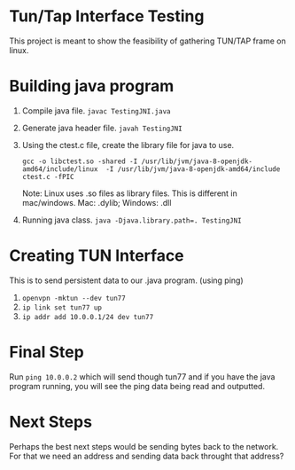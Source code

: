 
# Tun/Tap Interface Testing

This project is meant to show the feasibility of gathering TUN/TAP frame on linux.

# Building java program

1. Compile java file. `javac TestingJNI.java`

2. Generate java header file. `javah TestingJNI`

3. Using the ctest.c file, create the library file for java to use.

	`gcc -o libctest.so -shared -I /usr/lib/jvm/java-8-openjdk-amd64/include/linux 
	-I /usr/lib/jvm/java-8-openjdk-amd64/include ctest.c -fPIC`
	
	Note: Linux uses .so files as library files. This is different in mac/windows. Mac: .dylib; Windows: .dll
	
4. Running java class. `java -Djava.library.path=. TestingJNI`


# Creating TUN Interface

This is to send persistent data to our .java program. (using ping)

1. `openvpn -mktun --dev tun77`
2. `ip link set tun77 up`
3. `ip addr add 10.0.0.1/24 dev tun77`

# Final Step

Run `ping 10.0.0.2` which will send though tun77 and if you have the java program running,
you will see the ping data being read and outputted.

# Next Steps

Perhaps the best next steps would be sending bytes back to the network. For that we need an address
and sending data back throught that address?


